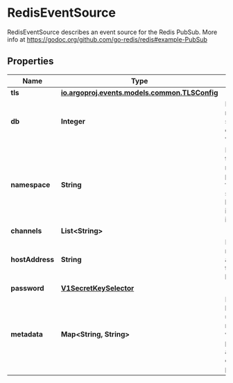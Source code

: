 

# RedisEventSource

RedisEventSource describes an event source for the Redis PubSub. More info at https://godoc.org/github.com/go-redis/redis#example-PubSub
## Properties

Name | Type | Description | Notes
------------ | ------------- | ------------- | -------------
**tls** | [**io.argoproj.events.models.common.TLSConfig**](io.argoproj.events.models.common.TLSConfig.md) |  |  [optional]
**db** | **Integer** | DB to use. If not specified, default DB 0 will be used. |  [optional]
**namespace** | **String** | Namespace to use to retrieve the password from. It should only be specified if password is declared |  [optional]
**channels** | **List&lt;String&gt;** |  | 
**hostAddress** | **String** | HostAddress refers to the address of the Redis host/server | 
**password** | [**V1SecretKeySelector**](V1SecretKeySelector.md) |  |  [optional]
**metadata** | **Map&lt;String, String&gt;** | Metadata holds the user defined metadata which will passed along the event payload. |  [optional]



